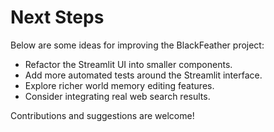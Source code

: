 # Next Steps

Below are some ideas for improving the BlackFeather project:

- Refactor the Streamlit UI into smaller components.
- Add more automated tests around the Streamlit interface.
- Explore richer world memory editing features.
- Consider integrating real web search results.

Contributions and suggestions are welcome!
